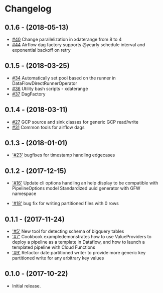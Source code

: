 Changelog
=========

0.1.6 - (2018-05-13)
--------------------

* [#40](https://github.com/GlobalFishingWatch/pipe-tools/pull/40)
  Change parallelization in xdaterange from 8 to 4
* [#44](https://github.com/GlobalFishingWatch/pipe-tools/pull/44)
  Airflow dag factory supports @yearly schedule interval and exponential backoff on retry


0.1.5 - (2018-03-25)
--------------------

* [#34](https://github.com/GlobalFishingWatch/pipe-tools/pull/34)
  Automatically set pool based on the runner in DataFlowDirectRunnerOperator
* [#36](https://github.com/GlobalFishingWatch/pipe-tools/pull/36)
  Utility bash scripts - xdaterange
* [#37](https://github.com/GlobalFishingWatch/pipe-tools/pull/37)
  DagFactory
  
  
0.1.4 - (2018-03-11)
--------------------

* [#27](https://github.com/GlobalFishingWatch/pipe-tools/pull/27)
  GCP source and sink classes for generic GCP read/write
* [#31](https://github.com/GlobalFishingWatch/pipe-tools/pull/31)
  Common tools for airflow dags
 
 
0.1.3 - (2018-01-01)
--------------------

* ['#23'](https://github.com/GlobalFishingWatch/pipe-tools/pull/23)
  bugfixes for timestamp handling edgecases

0.1.2 - (2017-12-15)
--------------------

* ['#16'](https://github.com/GlobalFishingWatch/pipe-tools/pull/16)
  Update cli options handling an help display to be compatible with PipelineOptions model
  Standardized uuid generator with GFW namespace

* ['#18'](https://github.com/GlobalFishingWatch/pipe-tools/pull/18)
  bug fix for writing partitioned files with 0 rows
  
0.1.1 - (2017-11-24)
--------------------

* ['#5'](https://github.com/GlobalFishingWatch/pipe-tools/pull/5)
  New tool for detecting schema of bigquery tables
* ['#7'](https://github.com/GlobalFishingWatch/pipe-tools/pull/7)
  Cookbook exampledemonstrates how to use ValueProviders to deploy a 
  pipeline as a template in Dataflow, and how to launch a templated 
  pipeline with Cloud Functions
* ['#9'](https://github.com/GlobalFishingWatch/pipe-tools/pull/9)
  Refactor date partitioned writer to provide more generic
  key partitioned write for any arbitrary key values
  
  
0.1.0 - (2017-10-22)
--------------------

* Initial release.
